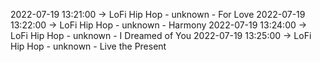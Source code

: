 2022-07-19 13:21:00 -> LoFi Hip Hop - unknown - For Love
2022-07-19 13:22:00 -> LoFi Hip Hop - unknown - Harmony
2022-07-19 13:24:00 -> LoFi Hip Hop - unknown - I Dreamed of You
2022-07-19 13:25:00 -> LoFi Hip Hop - unknown - Live the Present

